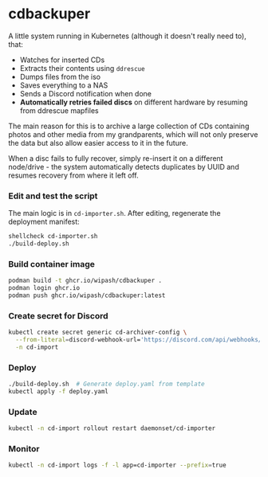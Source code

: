 # cdbackuper
A little system running in Kubernetes (although it doesn't really need to), that:
- Watches for inserted CDs
- Extracts their contents using `ddrescue`
- Dumps files from the iso
- Saves everything to a NAS
- Sends a Discord notification when done
- **Automatically retries failed discs** on different hardware by resuming from ddrescue mapfiles

The main reason for this is to archive a large collection of CDs containing photos and other media from my grandparents, which will not only preserve the data but also allow easier access to it in the future.

When a disc fails to fully recover, simply re-insert it on a different node/drive - the system automatically detects duplicates by UUID and resumes recovery from where it left off.

### Edit and test the script
The main logic is in `cd-importer.sh`. After editing, regenerate the deployment manifest:
```bash
shellcheck cd-importer.sh
./build-deploy.sh
```

### Build container image
```bash
podman build -t ghcr.io/wipash/cdbackuper .
podman login ghcr.io
podman push ghcr.io/wipash/cdbackuper:latest
```

### Create secret for Discord
```bash
kubectl create secret generic cd-archiver-config \
  --from-literal=discord-webhook-url='https://discord.com/api/webhooks/webhookid/webhooktoken' \
  -n cd-import
```

### Deploy
```bash
./build-deploy.sh  # Generate deploy.yaml from template
kubectl apply -f deploy.yaml
```

### Update
```bash
kubectl -n cd-import rollout restart daemonset/cd-importer
```

### Monitor
```bash
kubectl -n cd-import logs -f -l app=cd-importer --prefix=true
```
